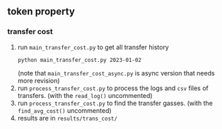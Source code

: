 

## token property 

### transfer cost

1. run `main_transfer_cost.py` to get all transfer history
    ```commandline
    python main_transfer_cost.py 2023-01-02
    ```
   (note that `main_transfer_cost_async.py` is async version that needs more revision)
2. run `process_transfer_cost.py` to process the logs and `csv` files of transfers.
   (with the `read_log()` uncommented)
3. run `process_transfer_cost.py` to find the transfer gasses.
   (with the `find_avg_cost()` uncommented)
4. results are in `results/trans_cost/`


